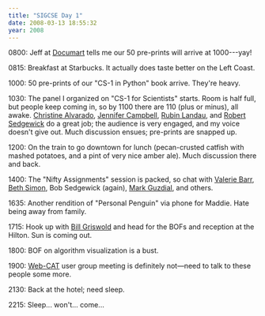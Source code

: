 ```yaml
---
title: "SIGCSE Day 1"
date: 2008-03-13 18:55:32
year: 2008
---
```

0800: Jeff at <a href="http://www.documart.com">Documart</a> tells me our 50 pre-prints will arrive at 1000---yay!

0815: Breakfast at Starbucks.  It actually does taste better on the Left Coast.

1000: 50 pre-prints of our "CS-1 in Python" book arrive. They're heavy.

1030: The panel I organized on "CS-1 for Scientists" starts. Room is half full, but people keep coming in, so by 1100 there are 110 (plus or minus), all awake.  <a href="http://www.cs.hmc.edu/~alvarado/">Christine Alvarado</a>, <a href="http://www.cs.utoronto.ca/~campbell/">Jennifer Campbell</a>, <a href="http://www.physics.orst.edu/~rubin/">Rubin Landau</a>, and <a href="http://www.cs.princeton.edu/~rs/">Robert Sedgewick</a> do a great job; the audience is very engaged, and my voice doesn't give out. Much discussion ensues; pre-prints are snapped up.

1200: On the train to go downtown for lunch (pecan-crusted catfish with mashed potatoes, and a pint of very nice amber ale).  Much discussion there and back.

1400: The "Nifty Assignments" session is packed, so chat with <a href="http://cs.union.edu/~barr/">Valerie Barr</a>, <a href="http://www.cs.ucsd.edu/~bsimon/">Beth Simon</a>, Bob Sedgewick (again), <a href="http://www.cc.gatech.edu/fac/mark.guzdial/">Mark Guzdial</a>, and others.

1635: Another rendition of "Personal Penguin" via phone for Maddie. Hate being away from family.

1715: Hook up with <a href="http://www.cs.ucsd.edu/~wgg/">Bill Griswold</a> and head for the BOFs and reception at the Hilton. Sun is coming out.

1800: BOF on algorithm visualization is a bust.

1900: <a href="http://web-cat.cs.vt.edu/">Web-CAT</a> user group meeting is definitely not—need to talk to these people some more.

2130: Back at the hotel; need sleep.

2215: Sleep... won't... come...
